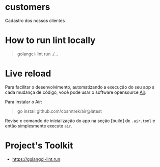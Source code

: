 # customers
Cadastro dos nossos clientes

# How to run lint locally

> golangci-lint run ./...

# Live reload

Para facilitar o desenvolvimento, automatizando a execução do seu app a cada mudança de código, você pode usar o software opensource [Air](https://github.com/cosmtrek/air).

Para instalar o Air:
> go install github.com/cosmtrek/air@latest

Revise o comando de inicialização do app na seção [build] do `.air.toml` e então simplesmente execute `air`.

# Project's Toolkit

- https://golangci-lint.run